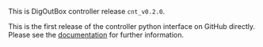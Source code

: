 This is DigOutBox controller release `cnt_v0.2.0`.

This is the first release of the controller python interface on GitHub directly. Please see the [documentation](https://digoutbox.readthedocs.io/) for further information.
